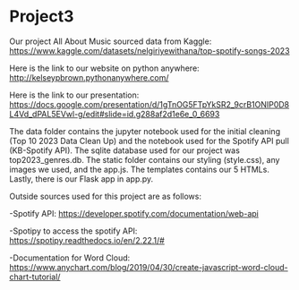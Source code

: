 # Project3
Our project All About Music sourced data from Kaggle: https://www.kaggle.com/datasets/nelgiriyewithana/top-spotify-songs-2023

Here is the link to our website on python anywhere: http://kelseypbrown.pythonanywhere.com/

Here is the link to our presentation: https://docs.google.com/presentation/d/1gTnOG5FTpYkSR2_9crB1ONIP0D8L4Vd_dPAL5EVwl-g/edit#slide=id.g288af2d1e6e_0_6693

The data folder contains the jupyter notebook used for the initial cleaning (Top 10 2023 Data Clean Up) and the notebook used for the Spotify API pull (KB-Spotify API). The sqlite database used for our project was top2023_genres.db. The static folder contains our styling (style.css), any images we used, and the app.js. The templates contains our 5 HTMLs. Lastly, there is our Flask app in app.py.

Outside sources used for this project are as follows: 

-Spotify API: https://developer.spotify.com/documentation/web-api

-Spotipy to access the spotify API: https://spotipy.readthedocs.io/en/2.22.1/#

-Documentation for Word Cloud: https://www.anychart.com/blog/2019/04/30/create-javascript-word-cloud-chart-tutorial/
